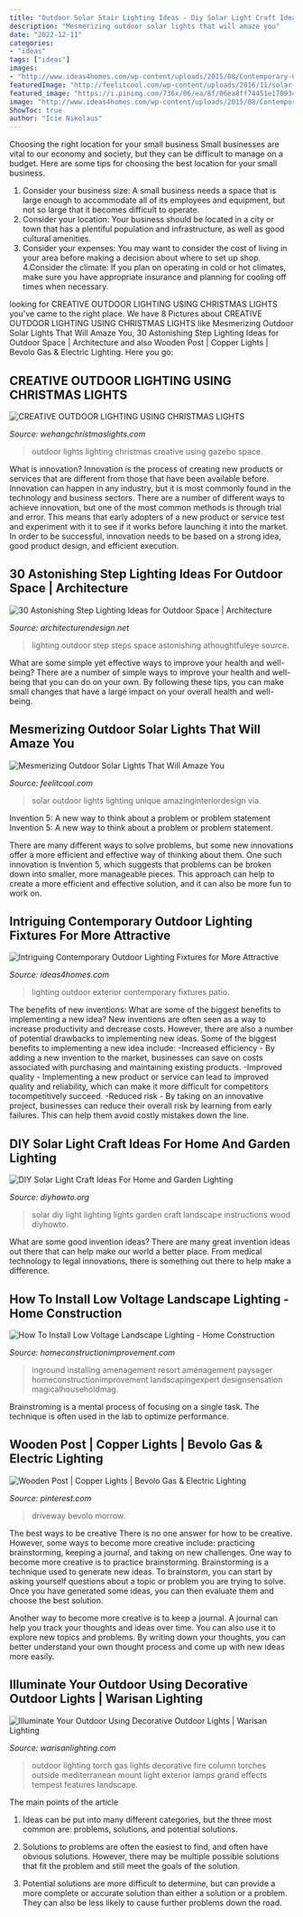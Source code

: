 ```yaml
---
title: "Outdoor Solar Stair Lighting Ideas - Diy Solar Light Craft Ideas For Home And Garden Lighting"
description: "Mesmerizing outdoor solar lights that will amaze you"
date: "2022-12-11"
categories:
- "ideas"
tags: ["ideas"]
images:
- "http://www.ideas4homes.com/wp-content/uploads/2015/08/Contemporary-Outdoor-Lighting-Fixtures-and-Dark-Wicker-Sofa-Chaise-in-Cozy-Patio-facing-Grass-Yard.jpg"
featuredImage: "http://feelitcool.com/wp-content/uploads/2016/11/solar-outdoor-lighting-ideas3.jpg"
featured_image: "https://i.pinimg.com/736x/06/ea/8f/06ea8ff74451e170934297c160a8e791--driveway-ideas-driveway-gate.jpg"
image: "http://www.ideas4homes.com/wp-content/uploads/2015/08/Contemporary-Outdoor-Lighting-Fixtures-and-Dark-Wicker-Sofa-Chaise-in-Cozy-Patio-facing-Grass-Yard.jpg"
ShowToc: true
author: "Icie Nikolaus"
---
```



Choosing the right location for your small business
Small businesses are vital to our economy and society, but they can be difficult to manage on a budget. Here are some tips for choosing the best location for your small business. 
1. Consider your business size: A small business needs a space that is large enough to accommodate all of its employees and equipment, but not so large that it becomes difficult to operate. 
2. Consider your location: Your business should be located in a city or town that has a plentiful population and infrastructure, as well as good cultural amenities. 
3. Consider your expenses: You may want to consider the cost of living in your area before making a decision about where to set up shop. 
4.Consider the climate: If you plan on operating in cold or hot climates, make sure you have appropriate insurance and planning for cooling off times when necessary.

	

		
looking for CREATIVE OUTDOOR LIGHTING USING CHRISTMAS LIGHTS you've came to the right place. We have 8 Pictures about CREATIVE OUTDOOR LIGHTING USING CHRISTMAS LIGHTS like Mesmerizing Outdoor Solar Lights That Will Amaze You, 30 Astonishing Step Lighting Ideas for Outdoor Space | Architecture and also Wooden Post | Copper Lights | Bevolo Gas &amp; Electric Lighting. Here you go:
		
    
## CREATIVE OUTDOOR LIGHTING USING CHRISTMAS LIGHTS

<img loading=lazy src="https://www.wehangchristmaslights.com/my-content/uploads/2016/03/74612a2c9987b2953037d5a91349411d-1.jpg" onerror="this.onerror=null;this.src='https://tse3.mm.bing.net/th?id=OIP.HkjKyO76KrOG2zJ2ANl5swHaLH&amp;pid=15.1';" alt="CREATIVE OUTDOOR LIGHTING USING CHRISTMAS LIGHTS">

_Source: wehangchristmaslights.com_

>outdoor lights lighting christmas creative using gazebo space. 

	

What is innovation?
Innovation is the process of creating new products or services that are different from those that have been available before. Innovation can happen in any industry, but it is most commonly found in the technology and business sectors. There are a number of different ways to achieve innovation, but one of the most common methods is through trial and error. This means that early adopters of a new product or service test and experiment with it to see if it works before launching it into the market. In order to be successful, innovation needs to be based on a strong idea, good product design, and efficient execution.

    
## 30 Astonishing Step Lighting Ideas For Outdoor Space | Architecture

<img loading=lazy src="http://www.woohome.com/wp-content/uploads/2014/11/lighting-in-steps-16.jpg" onerror="this.onerror=null;this.src='https://tse1.mm.bing.net/th?id=OIP.TN0KOrRGkldqjVNZExP17wHaKD&amp;pid=15.1';" alt="30 Astonishing Step Lighting Ideas for Outdoor Space | Architecture">

_Source: architecturendesign.net_

>lighting outdoor step steps space astonishing athoughtfuleye source. 

	

What are some simple yet effective ways to improve your health and well-being?
There are a number of simple ways to improve your health and well-being that you can do on your own. By following these tips, you can make small changes that have a large impact on your overall health and well-being.

    
## Mesmerizing Outdoor Solar Lights That Will Amaze You

<img loading=lazy src="http://feelitcool.com/wp-content/uploads/2016/11/solar-outdoor-lighting-ideas3.jpg" onerror="this.onerror=null;this.src='https://tse2.mm.bing.net/th?id=OIP.o9TLtnIZchF6tm-ysjnDHwHaJ3&amp;pid=15.1';" alt="Mesmerizing Outdoor Solar Lights That Will Amaze You">

_Source: feelitcool.com_

>solar outdoor lights lighting unique amazinginteriordesign via. 

	

Invention 5: A new way to think about a problem or problem statement
Invention 5: A new way to think about a problem or problem statement. 

There are many different ways to solve problems, but some new innovations offer a more efficient and effective way of thinking about them. One such innovation is Invention 5, which suggests that problems can be broken down into smaller, more manageable pieces. This approach can help to create a more efficient and effective solution, and it can also be more fun to work on.

    
## Intriguing Contemporary Outdoor Lighting Fixtures For More Attractive

<img loading=lazy src="http://www.ideas4homes.com/wp-content/uploads/2015/08/Contemporary-Outdoor-Lighting-Fixtures-and-Dark-Wicker-Sofa-Chaise-in-Cozy-Patio-facing-Grass-Yard.jpg" onerror="this.onerror=null;this.src='https://tse4.mm.bing.net/th?id=OIP.yGHn3X1kc2Sdk-ZGJjHIrQHaFM&amp;pid=15.1';" alt="Intriguing Contemporary Outdoor Lighting Fixtures for More Attractive">

_Source: ideas4homes.com_

>lighting outdoor exterior contemporary fixtures patio. 

	

The benefits of new inventions: What are some of the biggest benefits to implementing a new idea?
New inventions are often seen as a way to increase productivity and decrease costs. However, there are also a number of potential drawbacks to implementing new ideas. Some of the biggest benefits to implementing a new idea include: 
-Increased efficiency - By adding a new invention to the market, businesses can save on costs associated with purchasing and maintaining existing products. 
-Improved quality - Implementing a new product or service can lead to improved quality and reliability, which can make it more difficult for competitors tocompetitively succeed. 
-Reduced risk - By taking on an innovative project, businesses can reduce their overall risk by learning from early failures. This can help them avoid costly mistakes down the line.

    
## DIY Solar Light Craft Ideas For Home And Garden Lighting

<img loading=lazy src="http://www.diyhowto.org/wp-content/uploads/2016/10/DIYHowto-DIY-Solar-Light-Lighting-Ideas-Picture-Instructions-09.jpg" onerror="this.onerror=null;this.src='https://tse2.mm.bing.net/th?id=OIP.zezNyAPloI1GGZUe2MHPsgHaLH&amp;pid=15.1';" alt="DIY Solar Light Craft Ideas For Home and Garden Lighting">

_Source: diyhowto.org_

>solar diy light lighting lights garden craft landscape instructions wood diyhowto. 

	

What are some good invention ideas?
There are many great invention ideas out there that can help make our world a better place. From medical technology to legal innovations, there is something out there to help make a difference.

    
## How To Install Low Voltage Landscape Lighting - Home Construction

<img loading=lazy src="https://www.homeconstructionimprovement.com/wp-content/uploads/2016/05/Low-Voltage-LED-Landscape-Lighting-around-pool.jpg" onerror="this.onerror=null;this.src='https://tse3.mm.bing.net/th?id=OIP.z619ZQaCIeh6A3BLttaongHaEU&amp;pid=15.1';" alt="How To Install Low Voltage Landscape Lighting - Home Construction">

_Source: homeconstructionimprovement.com_

>inground installing amenagement resort aménagement paysager homeconstructionimprovement landscapingexpert designsensation magicalhouseholdmag. 

	

Brainstroming is a mental process of focusing on a single task. The technique is often used in the lab to optimize performance.

    
## Wooden Post | Copper Lights | Bevolo Gas &amp; Electric Lighting

<img loading=lazy src="https://i.pinimg.com/736x/06/ea/8f/06ea8ff74451e170934297c160a8e791--driveway-ideas-driveway-gate.jpg" onerror="this.onerror=null;this.src='https://tse4.mm.bing.net/th?id=OIP.43QZz5Tk7pdMcOREFBj-6AHaJ5&amp;pid=15.1';" alt="Wooden Post | Copper Lights | Bevolo Gas &amp; Electric Lighting">

_Source: pinterest.com_

>driveway bevolo morrow. 

	

The best ways to be creative
There is no one answer for how to be creative. However, some ways to become more creative include: practicing brainstorming, keeping a journal, and taking on new challenges.
One way to become more creative is to practice brainstorming. Brainstorming is a technique used to generate new ideas. To brainstorm, you can start by asking yourself questions about a topic or problem you are trying to solve. Once you have generated some ideas, you can then evaluate them and choose the best solution.

Another way to become more creative is to keep a journal. A journal can help you track your thoughts and ideas over time. You can also use it to explore new topics and problems. By writing down your thoughts, you can better understand your own thought process and come up with new ideas more easily.

    
## Illuminate Your Outdoor Using Decorative Outdoor Lights | Warisan Lighting

<img loading=lazy src="http://warisanlighting.com/wp-content/uploads/parser/decorative-outdoor-lights-10.jpg" onerror="this.onerror=null;this.src='https://tse1.mm.bing.net/th?id=OIP.Nc9paQDqZXhVNz6d9zNLlgHaKR&amp;pid=15.1';" alt="Illuminate Your Outdoor Using Decorative Outdoor Lights | Warisan Lighting">

_Source: warisanlighting.com_

>outdoor lighting torch gas lights decorative fire column torches outside mediterranean mount light exterior lamps grand effects tempest features landscape. 

	

The main points of the article
1. Ideas can be put into many different categories, but the three most common are: problems, solutions, and potential solutions.
2. Solutions to problems are often the easiest to find, and often have obvious solutions. However, there may be multiple possible solutions that fit the problem and still meet the goals of the solution.

3. Potential solutions are more difficult to determine, but can provide a more complete or accurate solution than either a solution or a problem. They can also be less likely to cause further problems down the road.

